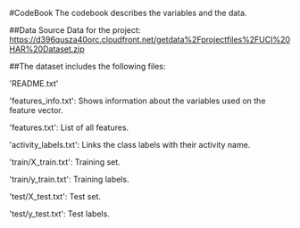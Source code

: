 #CodeBook
The codebook describes the variables and the data.

##Data Source
Data for the project: https://d396qusza40orc.cloudfront.net/getdata%2Fprojectfiles%2FUCI%20HAR%20Dataset.zip 

##The dataset includes the following files:

'README.txt'

'features_info.txt': Shows information about the variables used on the feature vector.

'features.txt': List of all features.

'activity_labels.txt': Links the class labels with their activity name.

'train/X_train.txt': Training set.

'train/y_train.txt': Training labels.

'test/X_test.txt': Test set.

'test/y_test.txt': Test labels.
